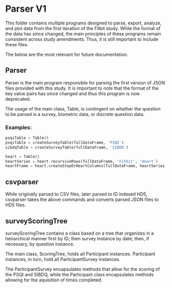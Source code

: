 # Parser V1 

This folder contains multiple programs designed to parse, export, analyze, and plot data from the first iteration of the Fitbit study. While the format of the data has since changed, the main principles of these programs remain consistent across study amendments. Thus, it is still important to include these files.

The below are the most relevant for future documentation.

## Parser
Parser is the main program responsible for parsing the first version of JSON files provided with this study. It is important to note that the format of the key value pairs has since changed and thus this program is now deprecated. 

The usage of the main class, Table, is contingent on whether the question to be parsed is a survey, biometric data, or discrete question data.

### Examples:

```python
psqiTable = Table()
psqiTable = createSurveyTable(fullDataFrame, 'PSQI')
sibdqTable = createSurveyTable(fullDataFrame, 'SIBDQ')

heart = Table()
heartSeries = heart.recursiveRows(fullDataFrame, 'Fitbit', 'Heart')
heartFrame = heart.createStepOrHeartColumns(fullDataFrame, heartSeries)
```

## csvparser

While originally parsed to CSV files, later parsed to ID indexed HD5, csvparser takes the above commands and converts parsed JSON files to HD5 files.

## surveyScoringTree

surveyScoringTree contains a class based on a tree that organizes in a heirarchical manner first by ID; then survey instance by date; then, if necessary, by question instance.

The main class, ScoringTree, holds all Participant instances. Participant instances, in turn, hold all ParticipantSurvey instances.

The ParticipantSurvey encapsulates methods that allow for the scoring of the PSQI and SIBDQ, while the Participant class encapsulates methods allowing for the aquisition of times completed.

